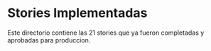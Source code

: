# Stories Implementadas  
  
Este directorio contiene las 21 stories que ya fueron completadas y aprobadas para produccion. 
